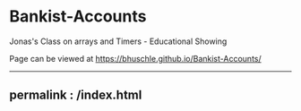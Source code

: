 # Bankist-Accounts
Jonas's Class on arrays and Timers - Educational Showing

Page can be viewed at https://bhuschle.github.io/Bankist-Accounts/

---
permalink : /index.html
---
